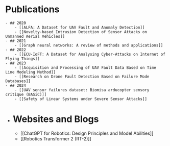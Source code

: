 # Publications
	- ## 2020
		- [[ALFA: A Dataset for UAV Fault and Anomaly Detection]]
		- [[Novelty-based Intrusion Detection of Sensor Attacks on Unmanned Aerial Vehicles]]
	- ## 2021
		- [[Graph neural networks: A review of methods and applications]]
	- ## 2022
		- [[ECU-IoFT: A Dataset for Analysing Cyber-Attacks on Internet of Flying Things]]
	- ## 2023
		- [[Acquisition and Processing of UAV Fault Data Based on Time Line Modeling Method]]
		- [[Research on Drone Fault Detection Based on Failure Mode Databases]]
	- ## 2024
		- [[UAV sensor failures dataset: Biomisa arducopter sensory critique (BASiC)]]
		- [[Safety of Linear Systems under Severe Sensor Attacks]]
- # Websites and Blogs
	- [[ChatGPT for Robotics: Design Principles and Model Abilities]]
	- [[Robotics Transformer 2 (RT-2)]]